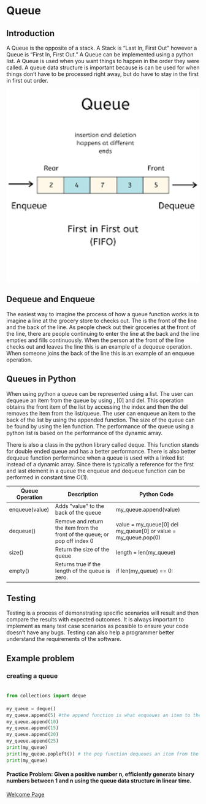 	
# Queue
## Introduction
A Queue is the opposite of a stack. A Stack is “Last In, First Out” however a Queue is “First In, First Out.” A Queue can be implemented using a python list. A Queue is used when you want things to happen in the order they were called. A queue data structure is important because is can be used for when things don’t have to be processed right away, but do have to stay in the first in first out order. 

![Example of Queue](Queue_example.png)

## Dequeue and Enqueue 
The easiest way to imagine the process of how a queue function works is to imagine a line at the grocery store to checks out. The is the front of the line and the back of the line. As people check out their groceries at the front of the line, there are people continuing to enter the line at the back and the line empties and fills continuously. When the person at the front of the line checks out and leaves the line this is an example of a dequeue operation. When someone joins the back of the line this is an example of an enqueue operation.

## Queues in Python
When using python a queue can be represented using a list. The user can dequeue an item from the queue by using , [0] and del. This operation obtains the front item of the list by accessing the index and then the del removes the item from the list/queue. The user can enqueue an item to the back of the list by using the appended function.  The size of the queue can be found by using the len function. The performance of the queue using a python list is based on the performance of the dynamic array.

There is also a class in the python library called deque. This function stands for double ended queue and has a better performance. There is also better dequeue function performance when a queue is used with a linked list instead of a dynamic array. Since there is typically a reference for the first and last element in a queue the enqueue and dequeue function can be performed in constant time O(1).

Queue Operation | Description | Python Code
-------- | -------- | --------
enqueue(value) | Adds "value" to the back of the queue| my_queue.append(value)
dequeue()| Remove and return the item from the front of the queue; or pop off index 0 | value = my_queue[0] del my_queue[0] or value = my_queue.pop(0)
size()| Return the size of the queue | length = len(my_queue)
empty() | Returns true if the length of the queue is zero. | if len(my_queue) == 0:

## Testing
Testing is a process of demonstrating specific scenarios will result and then compare the results with expected outcomes. It is always important to implement as many test case scenarios as possible to ensure your code doesn’t have any bugs. Testing can also help a programmer better understand the requirements of the software.

## Example problem
### creating a queue

```python

from collections import deque

my_queue = deque()
my_queue.append(5) #the append function is what enqueues an item to the queue
my_queue.append(10)
my_queue.append(15)
my_queue.append(20)
my_queue.append(25)
print(my_queue)
print(my_queue.popleft()) # the pop function dequeues an item from the front of the queue
print(my_queue)


```
#### Practice Problem: Given a positive number n, efficiently generate binary numbers between 1 and n using the queue data structure in linear time.

[Welcome Page](Welcome.md)
